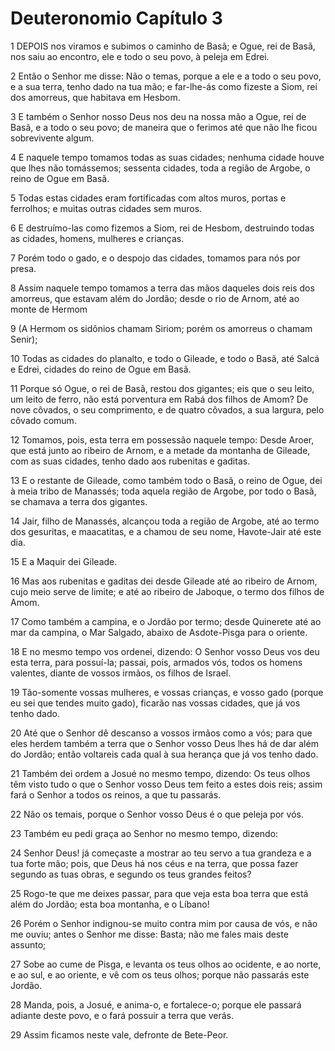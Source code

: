 # Deuteronomio Capítulo 3

1	DEPOIS nos viramos e subimos o caminho de Basã; e Ogue, rei de Basã, nos saiu ao encontro, ele e todo o seu povo, à peleja em Edrei.

2	Então o Senhor me disse: Não o temas, porque a ele e a todo o seu povo, e a sua terra, tenho dado na tua mão; e far-lhe-ás como fizeste a Siom, rei dos amorreus, que habitava em Hesbom.

3	E também o Senhor nosso Deus nos deu na nossa mão a Ogue, rei de Basã, e a todo o seu povo; de maneira que o ferimos até que não lhe ficou sobrevivente algum.

4	E naquele tempo tomamos todas as suas cidades; nenhuma cidade houve que lhes não tomássemos; sessenta cidades, toda a região de Argobe, o reino de Ogue em Basã.

5	Todas estas cidades eram fortificadas com altos muros, portas e ferrolhos; e muitas outras cidades sem muros.

6	E destruímo-las como fizemos a Siom, rei de Hesbom, destruindo todas as cidades, homens, mulheres e crianças.

7	Porém todo o gado, e o despojo das cidades, tomamos para nós por presa.

8	Assim naquele tempo tomamos a terra das mãos daqueles dois reis dos amorreus, que estavam além do Jordão; desde o rio de Arnom, até ao monte de Hermom

9	(A Hermom os sidônios chamam Siriom; porém os amorreus o chamam Senir);

10	Todas as cidades do planalto, e todo o Gileade, e todo o Basã, até Salcá e Edrei, cidades do reino de Ogue em Basã.

11	Porque só Ogue, o rei de Basã, restou dos gigantes; eis que o seu leito, um leito de ferro, não está porventura em Rabá dos filhos de Amom? De nove côvados, o seu comprimento, e de quatro côvados, a sua largura, pelo côvado comum.

12	Tomamos, pois, esta terra em possessão naquele tempo: Desde Aroer, que está junto ao ribeiro de Arnom, e a metade da montanha de Gileade, com as suas cidades, tenho dado aos rubenitas e gaditas.

13	E o restante de Gileade, como também todo o Basã, o reino de Ogue, dei à meia tribo de Manassés; toda aquela região de Argobe, por todo o Basã, se chamava a terra dos gigantes.

14	Jair, filho de Manassés, alcançou toda a região de Argobe, até ao termo dos gesuritas, e maacatitas, e a chamou de seu nome, Havote-Jair até este dia.

15	E a Maquir dei Gileade.

16	Mas aos rubenitas e gaditas dei desde Gileade até ao ribeiro de Arnom, cujo meio serve de limite; e até ao ribeiro de Jaboque, o termo dos filhos de Amom.

17	Como também a campina, e o Jordão por termo; desde Quinerete até ao mar da campina, o Mar Salgado, abaixo de Asdote-Pisga para o oriente.

18	E no mesmo tempo vos ordenei, dizendo: O Senhor vosso Deus vos deu esta terra, para possuí-la; passai, pois, armados vós, todos os homens valentes, diante de vossos irmãos, os filhos de Israel.

19	Tão-somente vossas mulheres, e vossas crianças, e vosso gado (porque eu sei que tendes muito gado), ficarão nas vossas cidades, que já vos tenho dado.

20	Até que o Senhor dê descanso a vossos irmãos como a vós; para que eles herdem também a terra que o Senhor vosso Deus lhes há de dar além do Jordão; então voltareis cada qual à sua herança que já vos tenho dado.

21	Também dei ordem a Josué no mesmo tempo, dizendo: Os teus olhos têm visto tudo o que o Senhor vosso Deus tem feito a estes dois reis; assim fará o Senhor a todos os reinos, a que tu passarás.

22	Não os temais, porque o Senhor vosso Deus é o que peleja por vós.

23	Também eu pedi graça ao Senhor no mesmo tempo, dizendo:

24	Senhor Deus! já começaste a mostrar ao teu servo a tua grandeza e a tua forte mão; pois, que Deus há nos céus e na terra, que possa fazer segundo as tuas obras, e segundo os teus grandes feitos?

25	Rogo-te que me deixes passar, para que veja esta boa terra que está além do Jordão; esta boa montanha, e o Líbano!

26	Porém o Senhor indignou-se muito contra mim por causa de vós, e não me ouviu; antes o Senhor me disse: Basta; não me fales mais deste assunto;

27	Sobe ao cume de Pisga, e levanta os teus olhos ao ocidente, e ao norte, e ao sul, e ao oriente, e vê com os teus olhos; porque não passarás este Jordão.

28	Manda, pois, a Josué, e anima-o, e fortalece-o; porque ele passará adiante deste povo, e o fará possuir a terra que verás.

29	Assim ficamos neste vale, defronte de Bete-Peor.

